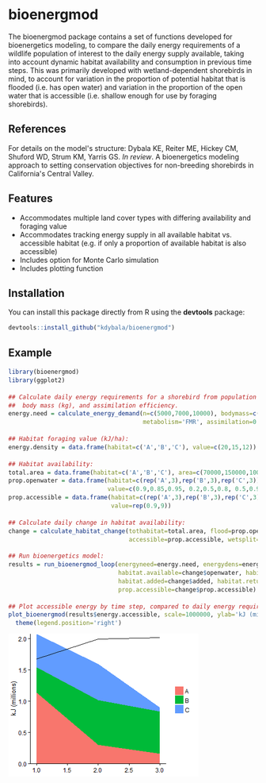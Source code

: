 <!-- README.md is generated from README.Rmd. Please edit that file -->
bioenergmod
===========

The bioenergmod package contains a set of functions developed for bioenergetics modeling, to compare the daily energy requirements of a wildlife population of interest to the daily energy supply available, taking into account dynamic habitat availability and consumption in previous time steps. This was primarily developed with wetland-dependent shorebirds in mind, to account for variation in the proportion of potential habitat that is flooded (i.e. has open water) and variation in the proportion of the open water that is accessible (i.e. shallow enough for use by foraging shorebirds).

References
----------

For details on the model's structure:
Dybala KE, Reiter ME, Hickey CM, Shuford WD, Strum KM, Yarris GS. <i>In review</i>. A bioenergetics modeling approach to setting conservation objectives for non-breeding shorebirds in California's Central Valley.

Features
--------

-   Accommodates multiple land cover types with differing availability and foraging value
-   Accommodates tracking energy supply in all available habitat vs. accessible habitat (e.g. if only a proportion of available habitat is also accessible)
-   Includes option for Monte Carlo simulation
-   Includes plotting function

Installation
------------

You can install this package directly from R using the **devtools** package:

``` r
devtools::install_github("kdybala/bioenergmod")
```

Example
-------

``` r
library(bioenergmod)
library(ggplot2)

## Calculate daily energy requirements for a shorebird from population size (n), average individual 
##  body mass (kg), and assimilation efficiency.
energy.need = calculate_energy_demand(n=c(5000,7000,10000), bodymass=c(0.1,0.08,0.05), 
                                      metabolism='FMR', assimilation=0.73, plot=FALSE)

## Habitat foraging value (kJ/ha):
energy.density = data.frame(habitat=c('A','B','C'), value=c(20,15,12))

## Habitat availability:
total.area = data.frame(habitat=c('A','B','C'), area=c(70000,150000,100000))
prop.openwater = data.frame(habitat=c(rep('A',3),rep('B',3),rep('C',3)), yday=rep(c(1:3),3), 
                            value=c(0.9,0.85,0.95, 0.2,0.5,0.8, 0.5,0.9,0.7))
prop.accessible = data.frame(habitat=c(rep('A',3),rep('B',3),rep('C',3)), yday=rep(c(1:3),3), 
                             value=rep(0.9,9))

## Calculate daily change in habitat availability:
change = calculate_habitat_change(tothabitat=total.area, flood=prop.openwater, time='yday', value='value', 
                                  accessible=prop.accessible, wetsplit=F)

## Run bioenergetics model:
results = run_bioenergmod_loop(energyneed=energy.need, energydens=energy.density, 
                               habitat.available=change$openwater, habitat.accessible=change$accessible,
                               habitat.added=change$added, habitat.returned=change$returned,
                               prop.accessible=change$prop.accessible)

## Plot accessible energy by time step, compared to daily energy requirement
plot_bioenergmod(results$energy.accessible, scale=1000000, ylab='kJ (millions)', der=energy.need) +
  theme(legend.position='right')
```

![](README-Example-1.png)<!-- -->
